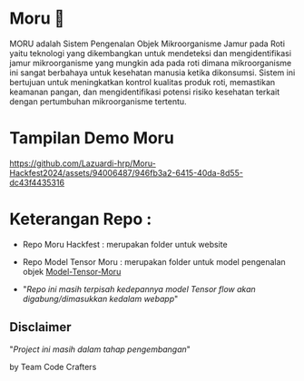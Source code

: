 # Moru 🍞
MORU adalah Sistem Pengenalan Objek Mikroorganisme Jamur pada Roti yaitu teknologi yang dikembangkan untuk mendeteksi dan mengidentifikasi jamur mikroorganisme yang mungkin ada pada roti dimana mikroorganisme ini sangat berbahaya untuk kesehatan manusia ketika dikonsumsi. Sistem ini bertujuan untuk meningkatkan kontrol kualitas produk roti, memastikan keamanan pangan, dan mengidentifikasi potensi risiko kesehatan terkait dengan pertumbuhan mikroorganisme tertentu.
<br>

# Tampilan Demo Moru

https://github.com/Lazuardi-hrp/Moru-Hackfest2024/assets/94006487/946fb3a2-6415-40da-8d55-dc43f4435316


# Keterangan Repo :
- Repo Moru Hackfest : merupakan folder untuk website 


- Repo Model Tensor Moru : merupakan folder untuk model pengenalan objek [Model-Tensor-Moru](https://github.com/Lazuardi-hrp/Model-Tensor-Moru.git)
- "_Repo ini masih terpisah kedepannya model Tensor flow akan digabung/dimasukkan kedalam webapp_"

## Disclaimer
"_Project ini masih dalam tahap pengembangan_"

by Team Code Crafters 

